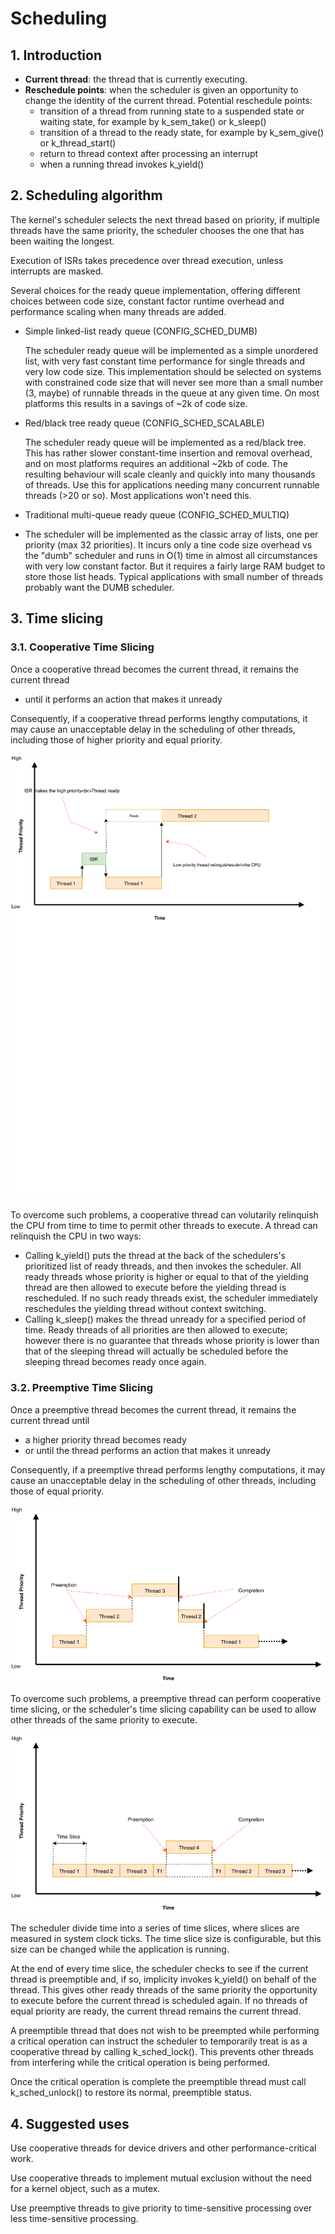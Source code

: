 # Scheduling

## 1. Introduction
- **Current thread**: the thread that is currently executing.
- **Reschedule points**: when the scheduler is given an opportunity to change the identity of the current thread. Potential reschedule points:
  - transition of a thread from running state to a suspended state or waiting state, for example by k_sem_take() or k_sleep()
  - transition of a thread to the ready state, for example by k_sem_give() or k_thread_start()
  - return to thread context after processing an interrupt
  - when a running thread invokes k_yield()

## 2. Scheduling algorithm
The kernel's scheduler selects the next thread based on priority, if multiple threads have the same priority, the scheduler chooses the one that has been waiting the longest.

Execution of ISRs takes precedence over thread execution, unless interrupts are masked.

Several choices for the ready queue implementation, offering different choices between code size, constant factor runtime overhead and performance scaling when many threads are added. 
- Simple linked-list ready queue (CONFIG_SCHED_DUMB)
  
  The scheduler ready queue will be implemented as a simple unordered list, with very fast constant time performance for single threads and very low code size. This implementation should be selected on systems with constrained code size that will never see more than a small number (3, maybe) of runnable threads in the queue at any given time. On most platforms this results in a savings of ~2k of code size.

- Red/black tree ready queue (CONFIG_SCHED_SCALABLE)
  
  The scheduler ready queue will be implemented as a red/black tree. This has rather slower constant-time insertion and removal overhead, and on most platforms requires an additional ~2kb of code. The resulting behaviour will scale cleanly and quickly into many thousands of threads. Use this for applications needing many concurrent runnable threads (>20 or so). Most applications won't need this.

- Traditional multi-queue ready queue (CONFIG_SCHED_MULTIQ)
- 
  The scheduler will be implemented as the classic array of lists, one per priority (max 32 priorities). It incurs only a tine code size overhead vs the "dumb" scheduler and runs in O(1) time in almost all circumstances with very low constant factor. But it requires a fairly large RAM budget to store those list heads. Typical applications with small number of threads probably want the DUMB scheduler. 

## 3. Time slicing
### 3.1. Cooperative Time Slicing
Once a cooperative thread becomes the current thread, it remains the current thread
- until it performs an action that makes it unready
  
Consequently, if a cooperative thread performs lengthy computations, it may cause an unacceptable delay in the scheduling of other threads, including those of higher priority and equal priority.

![cooperative](images/cooperative.png)

To overcome such problems, a cooperative thread can volutarily relinquish the CPU from time to time to permit other threads to execute. A thread can relinquish the CPU in two ways:

- Calling k_yield() puts the thread at the back of the schedulers's prioritized list of ready threads, and then invokes the scheduler. All ready threads whose priority is higher or equal to that of the yielding thread are then allowed to execute before the yielding thread is rescheduled. If no such ready threads exist, the scheduler immediately reschedules the yielding thread without context switching. 
- Calling k_sleep() makes the thread unready for a specified period of time. Ready threads of all priorities are then allowed to execute; however there is no guarantee that threads whose priority is lower than that of the sleeping thread will actually be scheduled before the sleeping thread becomes ready once again. 

### 3.2. Preemptive Time Slicing
Once a preemptive thread becomes the current thread, it remains the current thread until
- a higher priority thread becomes ready
- or until the thread performs an action that makes it unready
  
Consequently, if a preemptive thread performs lengthy computations, it may cause an unacceptable delay in the scheduling of other threads, including those of equal priority.

![preemptive](images/preemptive.png)

To overcome such problems, a preemptive thread can perform cooperative time slicing, or the scheduler's time slicing capability can be used to allow other threads of the same priority to execute.

![timeslicing](images/timeslicing.png)

The scheduler divide time into a series of time slices, where slices are measured in system clock ticks. The time slice size is configurable, but this size can be changed while the application is running.

At the end of every time slice, the scheduler checks to see if the current thread is preemptible and, if so, implicity invokes k_yield() on behalf of the thread. This gives other ready threads of the same priority the opportunity to execute before the current thread is scheduled again. If no threads of equal priority are ready, the current thread remains the current thread.

A preemptible thread that does not wish to be preempted while performing a critical operation can instruct the scheduler to temporarily treat is as a cooperative thread by calling k_sched_lock(). This prevents other threads from interfering while the critical operation is being performed. 

Once the critical operation is complete the preemptible thread must call k_sched_unlock() to restore its normal, preemptible status.

## 4. Suggested uses

Use cooperative threads for device drivers and other performance-critical work.

Use cooperative threads to implement mutual exclusion without the need for a kernel object, such as a mutex.

Use preemptive threads to give priority to time-sensitive processing over less time-sensitive processing.
